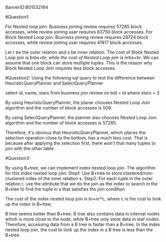 BannerID:B01532164

#Question1:

For Nested loop join:
Business joining review requires 57285 block accesses, while review joining user requires 83750 block accesses.
For Block Nested Loop join:
Business joining review requires 28724 block accesses, while review joining user requires 41917 block accesses.

Let r be the outer relation and s be inner relation. The cost of Block Nested Loop join is br*bs+br, while the cost of Nested Loop join is nr*bs+br. We can assume that one block can store multiple tuples. This is the reason why Block Nested Loop Join requires less block accesses.

#Question2:
Using the following sql query to test the difference between HeuristicQueryPlanner and SelectQueryPlanner

select id, name, stars from business join review on bid = id where stars = 3

By using HeuristicQueryPlanner, the planer chooses Nested Loop Join algorithm and the number of block accesses is 509.

By using SelectQueryPlanner, the planner also chooses Nested Loop Join algorithm and the number of block accesses is 57285.

Therefore, it's obvious that HeuristicQueryPlanner, which places the selection operation close to the bottom, has a much less cost. That is because after applying the selection first, there won't that many tuples to join with the other table.

#Question3:

By using B+tree, we can implement index nested loop join.
The algorithm for this index nested loop join:
Step1: Use B+tree to store clustered/non-clustered index of the inner relation s.
Step2: For each tuple in the outer relation r, use the attribute that we do the join as the index to search in the B+tree to find the tuple in s that satisfies ths join condition

The cost of the index nested loop join is br+nr*c, where c is the cost to look up the index in B+tree;

B tree seems better than B+tree. B tree also contains data in internal nodes which is more close to the node, while B+tree only store data in leaf nodes. Therefore, accessing data from a B tree is faster than a B+tree. In the index nested loop join, the cost to look up the index in a B tree is less than the B+tree.


